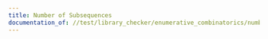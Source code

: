 ```yaml
---
title: Number of Subsequences
documentation_of: //test/library_checker/enumerative_combinatorics/number_of_subsequences.test.py
---
```

